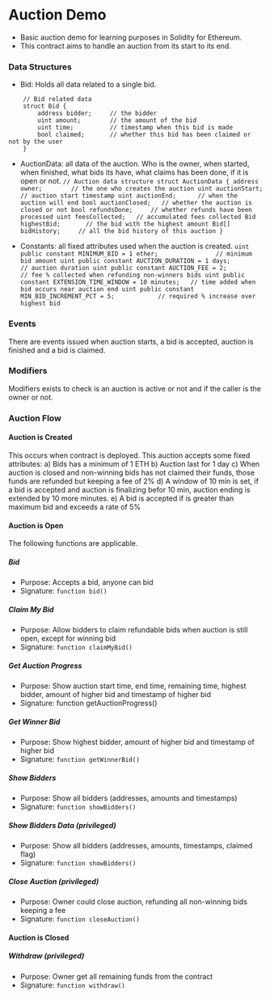 # Auction Demo
* Basic auction demo for learning purposes in Solidity for Ethereum.
* This contract aims to handle an auction from its start to its end.

### Data Structures

* Bid: Holds all data related to a single bid.
```
    // Bid related data
    struct Bid {
        address bidder;     // the bidder
        uint amount;        // the amount of the bid
        uint time;          // timestamp when this bid is made
        bool claimed;       // whether this bid has been claimed or not by the user
    }
```

* AuctionData: all data of the auction. Who is the owner, when started, when finished, what bids its have, what claims has been done, if it is open or not.
`
    // Auction data structure
    struct AuctionData {
        address owner;        // the one who creates the auction
        uint auctionStart;    // auction start timestamp
        uint auctionEnd;      // when the auction will end
        bool auctionClosed;   // whether the auction is closed or not
        bool refundsDone;     // whether refunds have been processed
        uint feesCollected;   // accumulated fees collected
        Bid highestBid;       // the bid with the highest amount
        Bid[] bidHistory;     // all the bid history of this auction
    }
`

* Constants: all fixed attributes used when the auction is created.
`
    uint public constant MINIMUM_BID = 1 ether;                // minimum bid amount
    uint public constant AUCTION_DURATION = 1 days;            // auction duration
    uint public constant AUCTION_FEE = 2;                      // fee % collected when refunding non-winners bids
    uint public constant EXTENSION_TIME_WINDOW = 10 minutes;   // time added when bid occurs near auction end
    uint public constant MIN_BID_INCREMENT_PCT = 5;            // required % increase over highest bid
`

### Events
There are events issued when auction starts, a bid is accepted, auction is finished and a bid is claimed.

### Modifiers
Modifiers exists to check is an auction is active or not and if the caller is the owner or not.

### Auction Flow

#### Auction is Created
This occurs when contract is deployed. This auction accepts some fixed attributes:
  a) Bids has a minimum of 1 ETH
  b) Auction last for 1 day
  c) When auction is closed and non-winning bids has not claimed their funds, those funds are refunded but keeping a fee of 2%
  d) A window of 10 min is set, if a bid is accepted and auction is finalizing befor 10 min, auction ending is extended by 10 more minutes.
  e) A bid is accepted if is greater than maximum bid and exceeds a rate of 5%

#### Auction is Open
The following functions are applicable.

##### Bid
* Purpose: Accepts a bid, anyone can bid
* Signature: `function bid()`

##### Claim My Bid
* Purpose: Allow bidders to claim refundable bids when auction is still open, except for winning bid
* Signature: `function claimMyBid()`

##### Get Auction Progress
* Purpose: Show auction start time, end time, remaining time, highest bidder, amount of higher bid and timestamp of higher bid
* Signature: function getAuctionProgress()

##### Get Winner Bid
* Purpose: Show highest bidder, amount of higher bid and timestamp of higher bid
* Signature: `function getWinnerBid()`

##### Show Bidders
* Purpose: Show all bidders (addresses, amounts and timestamps)
* Signature: `function showBidders()`

##### Show Bidders Data (privileged)
* Purpose: Show all bidders (addresses, amounts, timestamps, claimed flag)
* Signature: `function showBidders()`

##### Close Auction (privileged)
* Purpose: Owner could close auction, refunding all non-winning bids keeping a fee
* Signature: `function closeAuction()`

#### Auction is Closed

##### Withdraw (privileged)
* Purpose: Owner get all remaining funds from the contract
* Signature: `function withdraw()`

